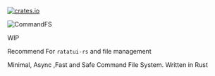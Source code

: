 [![crates.io](https://img.shields.io/crates/v/commandfs)](https://crates.io/crates/commandfs)

![CommandFS](https://raw.githubusercontent.com/unknownK19/CommandFS/1ab09ad52b41268d84fb4b9bf44765fa2961cc80/CommandFS.svg)

WIP

Recommend For `ratatui-rs` and file management

Minimal, Async ,Fast and Safe Command File System. Written in Rust
